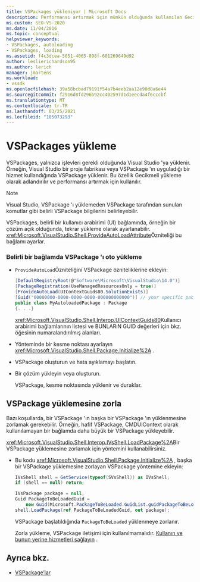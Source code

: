 ```yaml
---
title: VSPackages yükleniyor | Microsoft Docs
description: Performansı artırmak için mümkün olduğunda kullanılan Gecikmeli yükleme dahil olmak üzere Visual Studio 'da VSPackages yükleme hakkında bilgi edinin.
ms.custom: SEO-VS-2020
ms.date: 11/04/2016
ms.topic: conceptual
helpviewer_keywords:
- VSPackages, autoloading
- VSPackages, loading
ms.assetid: f4c3dcea-5051-4065-898f-601269649d92
author: leslierichardson95
ms.author: lerich
manager: jmartens
ms.workload:
- vssdk
ms.openlocfilehash: 39a58bcbad79191f54a7b4eeb2aa12e90d8a6e44
ms.sourcegitcommit: f2916d8fd296b92cc402597d1d1eecda4f6cccbf
ms.translationtype: MT
ms.contentlocale: tr-TR
ms.lasthandoff: 03/25/2021
ms.locfileid: "105073293"
---
```

# <a name="load-vspackages"></a>VSPackages yükleme
VSPackages, yalnızca işlevleri gerekli olduğunda Visual Studio 'ya yüklenir. Örneğin, Visual Studio bir proje fabrikası veya VSPackage 'ın uyguladığı bir hizmet kullandığında VSPackage yüklenir. Bu özellik Gecikmeli yükleme olarak adlandırılır ve performansı artırmak için kullanılır.

> [!NOTE]
> Visual Studio, VSPackage 'ı yüklemeden VSPackage tarafından sunulan komutlar gibi belirli VSPackage bilgilerini belirleyebilir.

 VSPackages, belirli bir kullanıcı arabirimi (UI) bağlamında, örneğin bir çözüm açık olduğunda, tekrar yükleme olarak ayarlanabilir. <xref:Microsoft.VisualStudio.Shell.ProvideAutoLoadAttribute>Özniteliği bu bağlamı ayarlar.

### <a name="autoload-a-vspackage-in-a-specific-context"></a>Belirli bir bağlamda VSPackage 'ı oto yükleme

- `ProvideAutoLoad`Özniteliğini VSPackage özniteliklerine ekleyin:

    ```csharp
    [DefaultRegistryRoot(@"Software\Microsoft\VisualStudio\14.0")]
    [PackageRegistration(UseManagedResourcesOnly = true)]
    [ProvideAutoLoad(UIContextGuids80.SolutionExists)]
    [Guid("00000000-0000-0000-0000-000000000000")] // your specific package GUID
    public class MyAutoloadedPackage : Package
    {. . .}
    ```

     <xref:Microsoft.VisualStudio.Shell.Interop.UIContextGuids80>Kullanıcı arabirimi bağlamlarının listesi ve BUNLARıN GUID değerleri için bkz. öğesinin numaralandırılmış alanları.

- Yönteminde bir kesme noktası ayarlayın <xref:Microsoft.VisualStudio.Shell.Package.Initialize%2A> .

- VSPackage oluşturun ve hata ayıklamayı başlatın.

- Bir çözüm yükleyin veya oluşturun.

     VSPackage, kesme noktasında yüklenir ve duraklar.

## <a name="force-a-vspackage-to-load"></a>VSPackage yüklemesine zorla
 Bazı koşullarda, bir VSPackage 'ın başka bir VSPackage 'ın yüklenmesine zorlamak gerekebilir. Örneğin, hafif VSPackage, CMDUIContext olarak kullanılamayan bir bağlamda daha büyük bir VSPackage yükleyebilir.

 <xref:Microsoft.VisualStudio.Shell.Interop.IVsShell.LoadPackage%2A>Bir VSPackage yüklemesine zorlamak için yöntemini kullanabilirsiniz.

- Bu kodu <xref:Microsoft.VisualStudio.Shell.Package.Initialize%2A> , başka bir VSPackage yüklemesine zorlayan VSPackage yöntemine ekleyin:

    ```csharp
    IVsShell shell = GetService(typeof(SVsShell)) as IVsShell;
    if (shell == null) return;

    IVsPackage package = null;
    Guid PackageToBeLoadedGuid =
        new Guid(Microsoft.PackageToBeLoaded.GuidList.guidPackageToBeLoadedPkgString);
    shell.LoadPackage(ref PackageToBeLoadedGuid, out package);

    ```

     VSPackage başlatıldığında `PackageToBeLoaded` yüklenmeye zorlanır.

     Zorla yükleme, VSPackage iletişimi için kullanılmamalıdır. [Kullanın ve bunun yerine hizmetleri sağlayın](../extensibility/using-and-providing-services.md) .

## <a name="see-also"></a>Ayrıca bkz.
- [VSPackage’lar](../extensibility/internals/vspackages.md)

